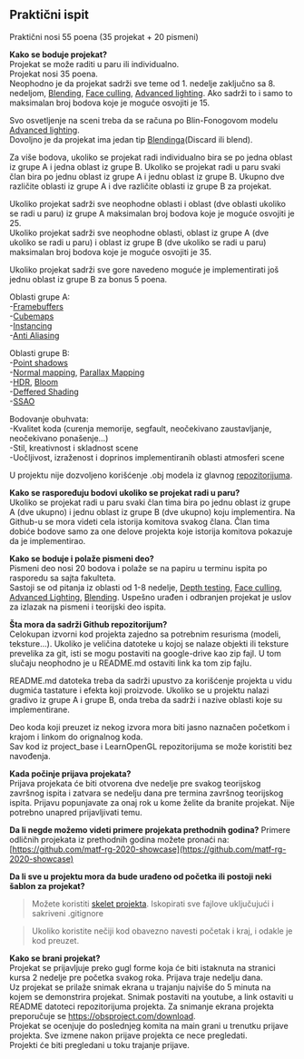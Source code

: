 ## Praktični ispit

Praktični nosi 55 poena (35 projekat + 20 pismeni)

**Kako se boduje projekat?**  
Projekat se može raditi u paru ili individualno.  
Projekat nosi 35 poena.  
Neophodno je da projekat sadrži sve teme od 1. nedelje zaključno sa 8. nedeljom, [Blending](https://learnopengl.com/Advanced-OpenGL/Blending), [Face culling](https://learnopengl.com/Advanced-OpenGL/Face-culling), [Advanced lighting](https://learnopengl.com/Advanced-Lighting/Advanced-Lighting). Ako sadrži to i samo to maksimalan broj bodova koje je moguće osvojiti je 15.  

Svo osvetljenje na sceni treba da se računa po Blin-Fonogovom modelu [Advanced lighting](https://learnopengl.com/Advanced-Lighting/Advanced-Lighting).  
Dovoljno je da projekat ima jedan tip [Blendinga](https://learnopengl.com/Advanced-OpenGL/Blending)(Discard ili blend).  

Za više bodova, ukoliko se projekat radi individualno bira se po jedna oblast iz grupe A i jedna oblast iz grupe B. Ukoliko se projekat radi u paru svaki član bira po jednu oblast iz grupe A i jednu oblast iz grupe B. Ukupno dve različite oblasti iz grupe A i dve različite oblasti iz grupe B za projekat.

Ukoliko projekat sadrži sve neophodne oblasti i oblast (dve oblasti ukoliko se radi u paru) iz grupe A maksimalan broj bodova koje je moguće osvojiti je 25.    
Ukoliko projekat sadrži sve neophodne oblasti, oblast iz grupe A (dve ukoliko se radi u paru) i oblast iz grupe B (dve ukoliko se radi u paru) maksimalan broj bodova koje je moguće osvojiti je 35.  

Ukoliko projekat sadrži sve gore navedeno moguće je implementirati još jednu oblast iz grupe B za bonus 5 poena.

Oblasti grupe A:  
-[Framebuffers](https://learnopengl.com/Advanced-OpenGL/Framebuffers)  
-[Cubemaps](https://learnopengl.com/Advanced-OpenGL/Cubemaps)  
-[Instancing](https://learnopengl.com/Advanced-OpenGL/Instancing)  
-[Anti Aliasing](https://learnopengl.com/Advanced-OpenGL/Anti-Aliasing)  

Oblasti grupe B:  
-[Point shadows](https://learnopengl.com/Advanced-Lighting/Shadows/Point-Shadows)  
-[Normal mapping](https://learnopengl.com/Advanced-Lighting/Normal-Mapping), [Parallax Mapping](https://learnopengl.com/Advanced-Lighting/Parallax-Mapping)  
-[HDR](https://learnopengl.com/Advanced-Lighting/HDR), [Bloom](https://learnopengl.com/Advanced-Lighting/Bloom)  
-[Deffered Shading](https://learnopengl.com/Advanced-Lighting/Deferred-Shading)  
-[SSAO](https://learnopengl.com/Advanced-Lighting/SSAO)

Bodovanje obuhvata:  
-Kvalitet koda (curenja memorije, segfault, neočekivano zaustavljanje, neočekivano ponašenje...)  
-Stil, kreativnost i skladnost scene  
-Uočljivost, izraženost i doprinos implementiranih oblasti atmosferi scene   

U projektu nije dozvoljeno korišćenje .obj modela iz glavnog [repozitorijuma](https://github.com/matf-racunarska-grafika/LearnOpenGL).

**Kako se raspoređuju bodovi ukoliko se projekat radi u paru?**  
Ukoliko se projekat radi u paru svaki član tima bira po jednu oblast iz grupe A (dve ukupno) i jednu oblast iz grupe B (dve ukupno) koju implementira. Na Github-u se mora videti cela istorija komitova svakog člana. Član tima dobiće bodove samo za one delove projekta koje istorija komitova pokazuje da je implementirao.  

**Kako se boduje i polaže pismeni deo?**  
Pismeni deo nosi 20 bodova i polaže se na papiru u terminu ispita po rasporedu sa sajta fakulteta.   
Sastoji se od pitanja iz oblasti od 1-8 nedelje, [Depth testing](https://learnopengl.com/Advanced-OpenGL/Depth-testing), [Face culling](https://learnopengl.com/Advanced-OpenGL/Face-culling), [Advanced Lighting](https://learnopengl.com/Advanced-OpenGL/Anti-Aliasing), [Blending](https://learnopengl.com/Advanced-OpenGL/Blending).  Uspešno urađen i odbranjen projekat je uslov za izlazak na pismeni i teorijski deo ispita.

**Šta mora da sadrži Github repozitorijum?**  
Celokupan izvorni kod projekta zajedno sa potrebnim resurisma (modeli, teksture...). Ukoliko je veličina datoteke u kojoj se nalaze objekti ili teksture prevelika za git, isti se mogu postaviti na google-drive kao zip fajl. U tom slučaju neophodno je u README.md ostaviti link ka tom zip fajlu.

README.md datoteka treba da sadrži upustvo za korišćenje projekta u vidu dugmića tastature i efekta koji proizvode. Ukoliko se u projektu nalazi gradivo iz grupe A i grupe B, onda treba da sadrži i nazive oblasti koje su implementirane.

Deo koda koji preuzet iz nekog izvora mora biti jasno naznačen početkom i krajom i linkom do orignalnog koda.  
Sav kod iz project_base i LearnOpenGL repozitorijuma se može koristiti bez navođenja.  


**Kada počinje prijava projekata?**  
Prijava projekata će biti otvorena dve nedelje pre svakog teorijskog završnog ispita i zatvara se nedelju dana pre termina završnog teorijskog ispita. Prijavu popunjavate za onaj rok u kome želite da branite projekat. Nije potrebno unapred prijavljivati temu.

**Da li negde možemo videti primere projekata prethodnih godina?**
Primere odličnih projekata iz prethodnih godina možete pronaći na: [https://github.com/matf-rg-2020-showcase](https://github.com/matf-rg-2020-showcase)

**Da li sve u projektu mora da bude urađeno od početka ili postoji neki šablon za projekat?**

> Možete koristiti [skelet projekta](https://github.com/matf-racunarska-grafika/project_base). Iskopirati sve fajlove uključujući i sakriveni .gitignore

> Ukoliko koristite nečiji kod obavezno navesti početak i kraj, i odakle je kod preuzet. 

**Kako se brani projekat?**  
Projekat se prijavljuje preko gugl forme koja će biti istaknuta na stranici kursa 2 nedelje pre početka svakog roka. Prijava traje nedelju dana.  
Uz projekat se prilaže snimak ekrana u trajanju najviše do 5 minuta na kojem se demonstrira projekat. Snimak postaviti na youtube, a link ostaviti u README datoteci repozitorijuma projekta. Za snimanje ekrana projekta preporučuje se https://obsproject.com/download.  
Projekat se ocenjuje do poslednjeg komita na main grani u trenutku prijave projekta. Sve izmene nakon prijave projekta ce nece pregledati.  
Projekti će biti pregledani u toku trajanje prijave.  
